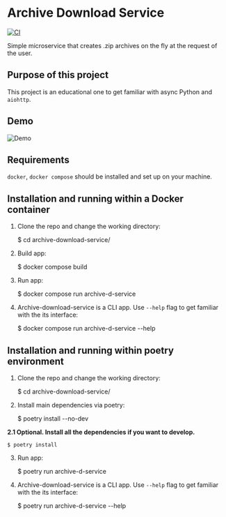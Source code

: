 # Archive Download Service
[![CI](https://github.com/alena-kono/archive-download-service/actions/workflows/ci.yml/badge.svg)](https://github.com/alena-kono/archive-download-service/actions/workflows/ci.yml)

Simple microservice that creates .zip archives on the fly at the request of the user.

## Purpose of this project
This project is an educational one to get familiar with async Python and `aiohttp`.

## Demo
![Demo](demo.gif)

## Requirements
`docker`, `docker compose` should be installed and set up on your machine.

## Installation and running within a Docker container

1. Clone the repo and change the working directory:

    $ cd archive-download-service/

2. Build app:

    $ docker compose build

3. Run app:

    $ docker compose run archive-d-service

4. Archive-download-service is a CLI app. Use `--help` flag to get familiar with the its interface:

    $ docker compose run archive-d-service --help

## Installation and running within poetry environment

1. Clone the repo and change the working directory:

    $ cd archive-download-service/

2. Install main dependencies via poetry:

    $ poetry install --no-dev

**2.1 Optional. Install all the dependencies if you want to develop.**

    $ poetry install

3. Run app:

    $ poetry run archive-d-service

4. Archive-download-service is a CLI app. Use `--help` flag to get familiar with the its interface:

    $ poetry run archive-d-service --help
